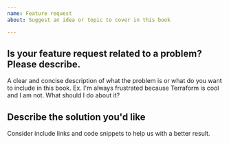 ```yaml
---
name: Feature request
about: Suggest an idea or topic to cover in this book

---
```


## Is your feature request related to a problem? Please describe.
A clear and concise description of what the problem is or what do you want to include in this book.
Ex. I'm always frustrated because Terraform is cool and I am not. What should I do about it?

## Describe the solution you'd like
Consider include links and code snippets to help us with a better result.
